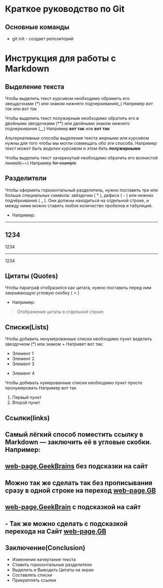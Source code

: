 # Краткое руководство по Git
## Основные команды 
 * git init - создает репозиторий
# Инструкция для работы с Markdown

## Выделение текста

 Чтобы выделить текст курсивом необходимо обрамить его звещдочками (*) или знаком нижнего подчеркивания(_)
 Например *вот так* или _вот так_

 Чтобы выделить текст полужирным необходимо обратить его в двойными звездочками (**) или двойными знаком нижнего подчеркивания (__) 
 Например **вот так** или __вот так__

Альтернативные способы выделения текста жирными или курсивом нужны для того чтобы мы могли совмещать обо эти способа. Например _текст может быть веделен курсивом и этом бить **полужирными**_

Чтобы выделить текст зачеркнутый необходимо обратить его волнистой линией(~~) Например ~~for example~~

## Разделители

Чтобы оформить горизонтальный разделитель, нужно поставить три или больше специальных символа: звёздочки ( * ), дефиса ( - ) или нижних подчёркивания ( _ ). Они должны находиться на отдельной строке, и между ними можно ставить любое количество пробелов и табуляций.
* Например:
***
1234
---
1234
___
1234

## Цитаты (Quotes)

Чтобы параграф отобразился как цитата, нужно поставить перед ним закрывающую угловую скобку ( > )
* Например:
>Отображения цитаты в отдельной строке

## Списки(Lists)
Чтобы добавить ненумерованные списки необходимо пункт веделить звездочком (*) или знаком +
Напривет вот так:
* Элемент 1
* Элемент 2
* Элемент 3
+ Элемент 4

Чтобы добивать нумерованные списки необходимо пункт просто пронумеровать 
Например вот так 
1. Первый пункт 
2. Второй пункт

## Ссылки(links)
Самый лёгкий способ поместить ссылку в Markdown — заключить её в угловые скобки.
Например: 
-
[web-page,GeekBrains](https://gb.ru/) без подсказки на сайт
-
Можно так же сделать так без прописывания сразу в одной строке на переход
[web-page,GB][1]
-
[web-page,GeekBrain](https://gb.ru/ "переход на сайт") с подсказкой на сайт
-
[1]: https://gb.ru/
-
Так же можно сделать с подсказкой перехода на Сайт
[web-page,GB][brain]
-
[brain]: https://gb.ru/ "перейди по ссылке"

## Заключение(Conclusion)
* Изменения начертание текста 
* Ставить горизонтальные разделители
* Выделить и Выводить Цитаты на экран
* Составлять списки
* Прикреплять ссылки 